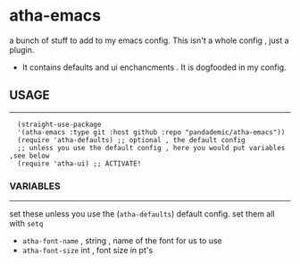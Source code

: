 # atha-emacs
a bunch of stuff to add to my emacs config. This isn't a whole config , just a plugin.

- It contains defaults and ui enchancments .
It is dogfooded in my config.

## USAGE
-----
``` emacs-lisp
  (straight-use-package
  '(atha-emacs :type git :host github :repo "pandademic/atha-emacs"))
  (require 'atha-defaults) ;; optional , the default config
  ;; unless you use the default config , here you would put variables ,see below
  (require 'atha-ui) ;; ACTIVATE!
```
### VARIABLES
-----
set these unless you use the (`atha-defaults`) default config.
set them all with `setq`
- `atha-font-name` , string , name of the font for us to use
- `atha-font-size` int , font size in pt's
